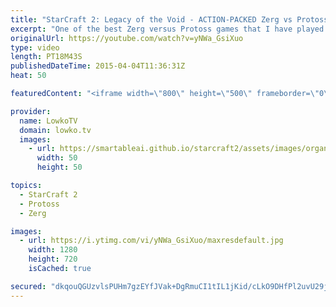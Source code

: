 ```yaml
---
title: "StarCraft 2: Legacy of the Void - ACTION-PACKED Zerg vs Protoss! (Cast)"
excerpt: "One of the best Zerg versus Protoss games that I have played so far. In this StarCraft 2: Legacy of the Void beta game I go up against KnowMe, a progamer from Germany.  In this back and forth Zerg versus Protoss game there is a lot of action from both sides. Aggression with Ravagers, Hydralisks, Ultralisks"
originalUrl: https://youtube.com/watch?v=yNWa_GsiXuo
type: video
length: PT18M43S
publishedDateTime: 2015-04-04T11:36:31Z
heat: 50

featuredContent: "<iframe width=\"800\" height=\"500\" frameborder=\"0\" src=\"https://www.youtube.com/embed/yNWa_GsiXuo\" allow=\"accelerometer; autoplay; encrypted-media; gyroscope; picture-in-picture\" allowfullscreen></iframe>"

provider:
  name: LowkoTV
  domain: lowko.tv
  images:
    - url: https://smartableai.github.io/starcraft2/assets/images/organizations/lowko.tv-50x50.jpg
      width: 50
      height: 50

topics:
  - StarCraft 2
  - Protoss
  - Zerg

images:
  - url: https://i.ytimg.com/vi/yNWa_GsiXuo/maxresdefault.jpg
    width: 1280
    height: 720
    isCached: true

secured: "dkqouQGUzvlsPUHm7gzEYfJVak+DgRmuCI1tIL1jKid/cLkO9DHfPl2uvU29ji09XOPNt9z6ddSt+Cv4ZNkYKISGgojvqB95u65/Pz9eCfkxz0Cvy/R8tZkNv+m40xe9ES+WMHi82EDGud7q/4MUYshgTF+hFx94OVWfW3Fl0W6pfVJbATgHKTMr1Vq4Gq7eY2FUkEPMP4npmLFn0tA6AT8sG99WtOZWIQDc3zWXeDr1FiBIbDLb72q9Td8kFleXuMSsPE+liVK4Iv0EDevwLbYxPdLl3bBmxRHLxIh6Q0d4uJ8KL1IZcwLG9V7Gy4z4Hpb2wMUuS0fhENTufpVgcC5TPX27j2zxNR+hyNwKNIyIWUiwL458G2fkloi8BkMH0ycbDz2i3aBIxcKKrQCoU6rkvGW0TtINWUOK1UrV3Uk1lhr8MwE+/Qixvn2LH4Cy;M78dzf3e+UuSw+ZHPiMsew=="
---
```


